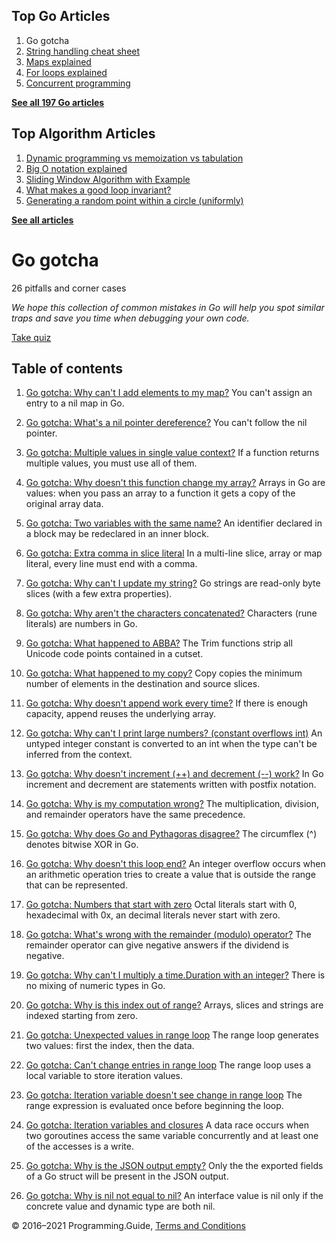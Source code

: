 <span class="underline"></span>

<span class="underline"></span>

## Top Go Articles

1.  Go gotcha
2.  [String handling cheat sheet](string-functions-reference-cheat-sheet.html)
3.  [Maps explained](maps-explained.html)
4.  [For loops explained](for-loop.html)
5.  [Concurrent programming](go-concurrency-tutorial.html)

[**See all 197 Go articles**](index.html)

<span class="underline"></span>

## Top Algorithm Articles

1.  [Dynamic programming vs memoization vs tabulation](../dynamic-programming-vs-memoization-vs-tabulation.html)
2.  [Big O notation explained](../big-o-notation-explained.html)
3.  [Sliding Window Algorithm with Example](../sliding-window-example.html)
4.  [What makes a good loop invariant?](../what-makes-a-good-loop-invariant.html)
5.  [Generating a random point within a circle (uniformly)](../random-point-within-circle.html)

[**See all articles**](../index.html)

# Go gotcha

26 pitfalls and corner cases

_We hope this collection of common mistakes in Go will help you spot similar traps and save you time when debugging your own code._

<a href="gotcha-assignment-entry-nil-map.html" class="button">Take quiz</a>

## Table of contents

1.  [Go gotcha: Why can't I add elements to my map?](gotcha-assignment-entry-nil-map.html)
    You can't assign an entry to a nil map in Go.

2.  [Go gotcha: What's a nil pointer dereference?](gotcha-nil-pointer-dereference.html)
    You can't follow the nil pointer.

3.  [Go gotcha: Multiple values in single value context?](gotcha-multiple-value-sinlge-value-context.html)
    If a function returns multiple values, you must use all of them.

4.  [Go gotcha: Why doesn't this function change my array?](gotcha-function-doesnt-change-array.html)
    Arrays in Go are values: when you pass an array to a function it gets a copy of the original array data.

5.  [Go gotcha: Two variables with the same name?](gotcha-shadowing-variables.html)
    An identifier declared in a block may be redeclared in an inner block.

6.  [Go gotcha: Extra comma in slice literal](gotcha-missing-comma-slice-array-map-literal.html)
    In a multi-line slice, array or map literal, every line must end with a comma.

7.  [Go gotcha: Why can't I update my string?](gotcha-strings-are-immutable.html)
    Go strings are read-only byte slices (with a few extra properties).

8.  [Go gotcha: Why aren't the characters concatenated?](gotcha-concatenate-rune-string.html)
    Characters (rune literals) are numbers in Go.

9.  [Go gotcha: What happened to ABBA?](gotcha-trim-string.html)
    The Trim functions strip all Unicode code points contained in a cutset.

10. [Go gotcha: What happened to my copy?](gotcha-copy-missing.html)
    Copy copies the minimum number of elements in the destination and source slices.

11. [Go gotcha: Why doesn't append work every time?](gotcha-append.html)
    If there is enough capacity, append reuses the underlying array.

12. [Go gotcha: Why can't I print large numbers? (constant overflows int)](gotcha-constant-overflows-int.html)
    An untyped integer constant is converted to an int when the type can't be inferred from the context.

13. [Go gotcha: Why doesn't increment (++) and decrement (--) work?](gotcha-increment-decrement-statement.html)
    In Go increment and decrement are statements written with postfix notation.

14. [Go gotcha: Why is my computation wrong?](gotcha-operator-precedence.html)
    The multiplication, division, and remainder operators have the same precedence.

15. [Go gotcha: Why does Go and Pythagoras disagree?](gotcha-bitwise-operators.html)
    The circumflex (^) denotes bitwise XOR in Go.

16. [Go gotcha: Why doesn't this loop end?](gotcha-integer-overflow-wrap-around.html)
    An integer overflow occurs when an arithmetic operation tries to create a value that is outside the range that can be represented.

17. [Go gotcha: Numbers that start with zero](gotcha-octal-decimal-hexadecimal-literal.html)
    Octal literals start with 0, hexadecimal with 0x, an decimal literals never start with zero.

18. [Go gotcha: What's wrong with the remainder (modulo) operator?](gotcha-remainder-modulo-operator.html)
    The remainder operator can give negative answers if the dividend is negative.

19. [Go gotcha: Why can't I multiply a time.Duration with an integer?](gotcha-multiply-duration-integer.html)
    There is no mixing of numeric types in Go.

20. [Go gotcha: Why is this index out of range?](gotcha-index-out-of-range.html)
    Arrays, slices and strings are indexed starting from zero.

21. [Go gotcha: Unexpected values in range loop](gotcha-unexpected-values-range.html)
    The range loop generates two values: first the index, then the data.

22. [Go gotcha: Can't change entries in range loop](gotcha-change-value-range.html)
    The range loop uses a local variable to store iteration values.

23. [Go gotcha: Iteration variable doesn't see change in range loop](gotcha-range-copy-array.html)
    The range expression is evaluated once before beginning the loop.

24. [Go gotcha: Iteration variables and closures](gotcha-data-race-closure.html)
    A data race occurs when two goroutines access the same variable concurrently and at least one of the accesses is a write.

25. [Go gotcha: Why is the JSON output empty?](gotcha-json-marshal-empty.html)
    Only the the exported fields of a Go struct will be present in the JSON output.

26. [Go gotcha: Why is nil not equal to nil?](gotcha-why-nil-error-not-equal-nil.html)
    An interface value is nil only if the concrete value and dynamic type are both nil.

© 2016–2021 Programming.Guide, [Terms and Conditions](../terms-and-conditions.html)
